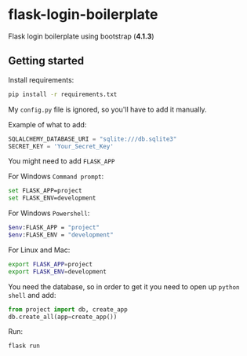 # flask-login-boilerplate

Flask login boilerplate using bootstrap (**4.1.3**)

## Getting started

Install requirements:

```sh
pip install -r requirements.txt
```

My `config.py` file is ignored, so you'll have to add it manually.

Example of what to add:

```python
SQLALCHEMY_DATABASE_URI = "sqlite:///db.sqlite3"
SECRET_KEY = 'Your_Secret_Key'
```

You might need to add `FLASK_APP`

For Windows `Command prompt`:

```sh
set FLASK_APP=project
set FLASK_ENV=development
```

For Windows `Powershell`:

```sh
$env:FLASK_APP = "project"
$env:FLASK_ENV = "development"
```

For Linux and Mac:

```sh
export FLASK_APP=project
export FLASK_ENV=development
```

You need the database, so in order to get it you need to open up `python shell` and add:

```python
from project import db, create_app
db.create_all(app=create_app())
```

Run:

```sh
flask run
```
